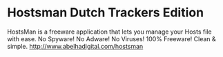 Hostsman Dutch Trackers Edition
===============================

HostsMan is a freeware application that lets you manage your Hosts file with ease.
No Spyware! No Adware! No Viruses! 100% Freeware! Clean & simple.
http://www.abelhadigital.com/hostsman
